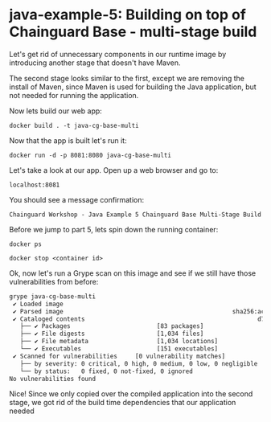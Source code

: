 # java-example-5: Building on top of Chainguard Base - multi-stage build
Let's get rid of unnecessary components in our runtime image by introducing another stage that doesn't have Maven.

The second stage looks similar to the first, except we are removing the install of Maven, since Maven is used for building the Java application, but not needed for running the application.

Now lets build our web app:

`docker build . -t java-cg-base-multi`

Now that the app is built let's run it:

`docker run -d -p 8081:8080 java-cg-base-multi`

Let's take a look at our app. Open up a web browser and go to:

`localhost:8081`

You should see a message confirmation:

`Chainguard Workshop - Java Example 5 Chainguard Base Multi-Stage Build`

Before we jump to part 5, lets spin down the running container:

`docker ps`

`docker stop <container id>`

Ok, now let's run a Grype scan on this image and see if we still have those vulnerabilities from before:

```bash
grype java-cg-base-multi
 ✔ Loaded image                                                                                             java-cg-base-multi:latest
 ✔ Parsed image                                               sha256:ac5f9f2968d36745ab1aea2d0e01765d3f723fcab9709d1c3bc0ff18bc6e79ec
 ✔ Cataloged contents                                                d73a2b4f355d2f1b1bdcf3d36bf5d950b63002eaa204f082de84037aca1a5827
   ├── ✔ Packages                        [83 packages]  
   ├── ✔ File digests                    [1,034 files]  
   ├── ✔ File metadata                   [1,034 locations]  
   └── ✔ Executables                     [151 executables]  
 ✔ Scanned for vulnerabilities     [0 vulnerability matches]  
   ├── by severity: 0 critical, 0 high, 0 medium, 0 low, 0 negligible
   └── by status:   0 fixed, 0 not-fixed, 0 ignored 
No vulnerabilities found
```

Nice! Since we only copied over the compiled application into the second stage, we got rid of the build time dependencies that our application needed
